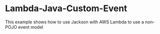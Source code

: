 # Lambda-Java-Custom-Event

This example shows how to use Jackson with AWS Lambda to use a non-POJO event model
